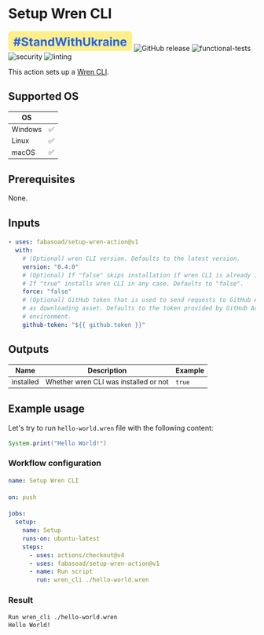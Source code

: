 # Setup Wren CLI

[![Stand With Ukraine](https://raw.githubusercontent.com/vshymanskyy/StandWithUkraine/main/badges/StandWithUkraine.svg)](https://stand-with-ukraine.pp.ua)
![GitHub release](https://img.shields.io/github/v/release/fabasoad/setup-wren-action?include_prereleases)
![functional-tests](https://github.com/fabasoad/setup-wren-action/actions/workflows/functional-tests.yml/badge.svg)
![security](https://github.com/fabasoad/setup-wren-action/actions/workflows/security.yml/badge.svg)
![linting](https://github.com/fabasoad/setup-wren-action/actions/workflows/linting.yml/badge.svg)

This action sets up a [Wren CLI](https://wren.io/cli/).

## Supported OS

<!-- prettier-ignore-start -->
| OS      |                    |
|---------|--------------------|
| Windows | :white_check_mark: |
| Linux   | :white_check_mark: |
| macOS   | :white_check_mark: |
<!-- prettier-ignore-end -->

## Prerequisites

None.

## Inputs

```yaml
- uses: fabasoad/setup-wren-action@v1
  with:
    # (Optional) wren CLI version. Defaults to the latest version.
    version: "0.4.0"
    # (Optional) If "false" skips installation if wren CLI is already installed.
    # If "true" installs wren CLI in any case. Defaults to "false".
    force: "false"
    # (Optional) GitHub token that is used to send requests to GitHub API such
    # as downloading asset. Defaults to the token provided by GitHub Actions
    # environment.
    github-token: "${{ github.token }}"
```

## Outputs

<!-- prettier-ignore-start -->
| Name      | Description                           | Example |
|-----------|---------------------------------------|---------|
| installed | Whether wren CLI was installed or not | `true`  |
<!-- prettier-ignore-end -->

## Example usage

Let's try to run `hello-world.wren` file with the following content:

```java
System.print("Hello World!")
```

### Workflow configuration

```yaml
name: Setup Wren CLI

on: push

jobs:
  setup:
    name: Setup
    runs-on: ubuntu-latest
    steps:
      - uses: actions/checkout@v4
      - uses: fabasoad/setup-wren-action@v1
      - name: Run script
        run: wren_cli ./hello-world.wren
```

### Result

```shell
Run wren_cli ./hello-world.wren
Hello World!
```
